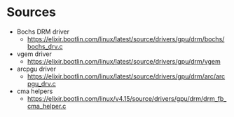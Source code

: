 # Sources

 * Bochs DRM driver
   * https://elixir.bootlin.com/linux/latest/source/drivers/gpu/drm/bochs/bochs_drv.c
 * vgem driver
   * https://elixir.bootlin.com/linux/latest/source/drivers/gpu/drm/vgem
 * arcpgu driver
   * https://elixir.bootlin.com/linux/latest/source/drivers/gpu/drm/arc/arcpgu_drv.c
 * cma helpers
   * https://elixir.bootlin.com/linux/v4.15/source/drivers/gpu/drm/drm_fb_cma_helper.c